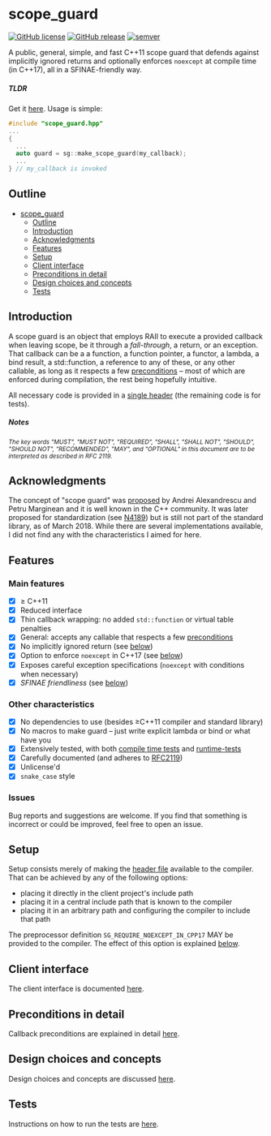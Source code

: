 # scope_guard


[![GitHub license](https://img.shields.io/github/license/ricab/scope_guard.svg)](https://github.com/ricab/scope_guard/blob/master/LICENSE)
[![GitHub release](https://img.shields.io/github/release/ricab/scope_guard/all.svg)](https://github.com/ricab/scope_guard/releases)
[![semver](https://img.shields.io/badge/semver-2.0.0-blue.svg)](https://semver.org/spec/v2.0.0.html)

A public, general, simple, and fast C++11 scope guard that
defends against implicitly ignored returns and optionally enforces `noexcept`
at compile time (in C++17), all in a SFINAE-friendly way.

##### TLDR

Get it [here](https://github.com/ricab/scope_guard/blob/master/scope_guard.hpp).
Usage is simple:

```c++
#include "scope_guard.hpp"
...
{
  ...
  auto guard = sg::make_scope_guard(my_callback);
  ...
} // my_callback is invoked
```

## Outline

- [scope_guard](#scope_guard)
  * [Outline](#outline)
  * [Introduction](#introduction)
  * [Acknowledgments](#acknowledgments)
  * [Features](#features)
  * [Setup](#setup)
  * [Client interface](#client-interface)
  * [Preconditions in detail](#preconditions-in-detail)
  * [Design choices and concepts](#design-choices-and-concepts)
  * [Tests](#tests)

## Introduction

A scope guard is an object that employs RAII to execute a
provided callback when leaving scope, be it through a _fall-through_, a return,
or an exception. That callback can be a a function, a function pointer, a
functor, a lambda, a bind result, a std::function, a reference to any of
these, or any other callable, as long as it respects a few
[preconditions](#preconditions-in-detail) &ndash; most of which are enforced
during compilation, the rest being hopefully intuitive.

All necessary code is provided in a [single header](scope_guard.hpp)
(the remaining code is for tests).

##### Notes

<sup>_The key words "MUST", "MUST NOT", "REQUIRED", "SHALL", "SHALL
NOT", "SHOULD", "SHOULD NOT", "RECOMMENDED",  "MAY", and "OPTIONAL" in this
document are to be interpreted as described in RFC 2119._</sup>

## Acknowledgments

The concept of "scope guard" was [proposed](http://drdobbs.com/184403758)
by Andrei Alexandrescu and Petru Marginean and it is well known in the
C++ community. It was later proposed for standardization (see
[N4189](http://www.open-std.org/jtc1/sc22/wg21/docs/papers/2014/n4189.pdf))
but is still not part of the standard library, as of March 2018. While there
are several implementations available, I did not find any with the
characteristics I aimed for here.

## Features

### Main features
- [x] &ge; C++11
- [x] Reduced interface
- [x] Thin callback wrapping: no added `std::function` or virtual table
penalties
- [x] General: accepts any callable that respects a few
[preconditions](#preconditions-in-detail)
- [x] No implicitly ignored return (see [below](#void-return))
- [x] Option to enforce `noexcept` in C++17
(see [below](#compilation-option-sg_require_noexcept_in_cpp17))
- [x] Exposes careful exception specifications (`noexcept` with conditions when
necessary)
- [x] _SFINAE friendliness_ (see [below](#sfinae-friendliness))

### Other characteristics
- [x] No dependencies to use (besides &ge;C++11 compiler and standard library)
- [x] No macros to make guard &ndash; just write explicit lambda or bind or
what have you
- [x] Extensively tested, with both
[compile time tests](compile_time_tests.cpp) and
[runtime-tests](catch_tests.cpp)
- [x] Carefully documented (and adheres to
[RFC2119](https://tools.ietf.org/html/rfc2119))
- [x] Unlicense'd
- [x] `snake_case` style

### Issues

Bug reports and suggestions are welcome. If you find that something is incorrect
or could be improved, feel free to open an issue.

## Setup

Setup consists merely of making the [header file](scope_guard.hpp) available to
the compiler. That can be achieved by any of the following options:

- placing it directly in the client project's include path
- placing it in a central include path that is known to the compiler
- placing it in an arbitrary path and configuring the compiler to include that
path

The preprocessor definition `SG_REQUIRE_NOEXCEPT_IN_CPP17` MAY be provided
to the compiler. The effect of this option is explained
[below](#compilation-option-sg_require_noexcept_in_cpp17).

## Client interface

The client interface is documented [here](docs/interface.md).

## Preconditions in detail

Callback preconditions are explained in detail [here](docs/precond.md).

## Design choices and concepts

Design choices and concepts are discussed [here](docs/design.md).

## Tests

Instructions on how to run the tests are [here](docs/tests.md).
